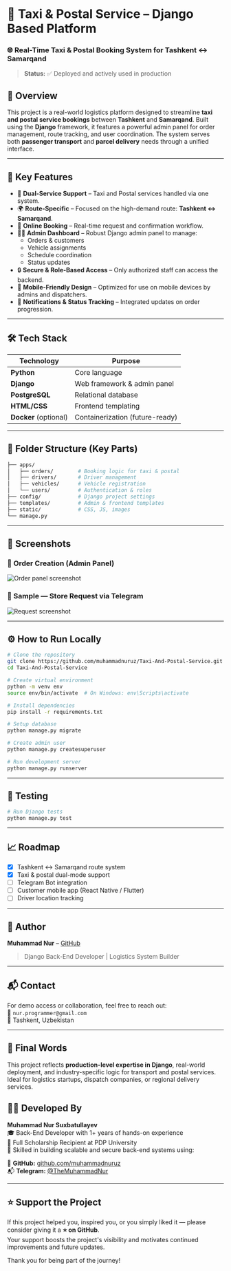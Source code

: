 # 🚖 Taxi & Postal Service – Django Based Platform

### 🌐 Real-Time Taxi & Postal Booking System for Tashkent ↔ Samarqand

> **Status:** ✅ Deployed and actively used in production

## 🧭 Overview

This project is a real-world logistics platform designed to streamline **taxi and postal service bookings** between **Tashkent** and **Samarqand**. Built using the **Django** framework, it features a powerful admin panel for order management, route tracking, and user coordination. The system serves both **passenger transport** and **parcel delivery** needs through a unified interface.

---

## 🚀 Key Features

- 🔄 **Dual-Service Support** – Taxi and Postal services handled via one system.
- 🌍 **Route-Specific** – Focused on the high-demand route: **Tashkent ↔ Samarqand**.
- 📅 **Online Booking** – Real-time request and confirmation workflow.
- 🧑‍💼 **Admin Dashboard** – Robust Django admin panel to manage:
  - Orders & customers
  - Vehicle assignments
  - Schedule coordination
  - Status updates
- 🔒 **Secure & Role-Based Access** – Only authorized staff can access the backend.
- 📱 **Mobile-Friendly Design** – Optimized for use on mobile devices by admins and dispatchers.
- 📨 **Notifications & Status Tracking** – Integrated updates on order progression.

---

## 🛠️ Tech Stack

| Technology     | Purpose                       |
|----------------|-------------------------------|
| **Python**     | Core language                 |
| **Django**     | Web framework & admin panel   |
| **PostgreSQL** | Relational database           |
| **HTML/CSS**   | Frontend templating           |
| **Docker** (optional) | Containerization (future-ready) |

---

## 📂 Folder Structure (Key Parts)

```bash
├── apps/
│   ├── orders/        # Booking logic for taxi & postal
│   ├── drivers/       # Driver management
│   ├── vehicles/      # Vehicle registration
│   └── users/         # Authentication & roles
├── config/            # Django project settings
├── templates/         # Admin & frontend templates
├── static/            # CSS, JS, images
└── manage.py
```

---

## 📸 Screenshots

### 🧾 Order Creation (Admin Panel)
![Order panel screenshot](https://github.com/user-attachments/assets/24ca8196-8b67-4b73-a97f-84acae7d4d3f)

### 🧾 Sample — Store Request via Telegram
![Request screenshot](https://github.com/user-attachments/assets/8975313d-e3da-4251-99a5-504388172fed)

---

## ⚙️ How to Run Locally

```bash
# Clone the repository
git clone https://github.com/muhammadnuruz/Taxi-And-Postal-Service.git
cd Taxi-And-Postal-Service

# Create virtual environment
python -m venv env
source env/bin/activate  # On Windows: env\Scripts\activate

# Install dependencies
pip install -r requirements.txt

# Setup database
python manage.py migrate

# Create admin user
python manage.py createsuperuser

# Run development server
python manage.py runserver
```

---

## 🧪 Testing

```bash
# Run Django tests
python manage.py test
```

---

## 📈 Roadmap

- [x] Tashkent ↔ Samarqand route system
- [x] Taxi & postal dual-mode support
- [ ] Telegram Bot integration
- [ ] Customer mobile app (React Native / Flutter)
- [ ] Driver location tracking

---

## 👤 Author

**Muhammad Nur** – [GitHub](https://github.com/muhammadnuruz)  
> Django Back-End Developer | Logistics System Builder

---

## 📬 Contact

For demo access or collaboration, feel free to reach out:  
📧 `nur.programmer@gmail.com`  
📍 Tashkent, Uzbekistan

---

## 🏁 Final Words

This project reflects **production-level expertise in Django**, real-world deployment, and industry-specific logic for transport and postal services.  
Ideal for logistics startups, dispatch companies, or regional delivery services.

## 👨‍💻 Developed By

**Muhammad Nur Suxbatullayev**  
🎓 Back-End Developer with 1+ years of hands-on experience  
🏫 Full Scholarship Recipient at PDP University  
🧠 Skilled in building scalable and secure back-end systems using:  

🔗 **GitHub:** [github.com/muhammadnuruz](https://github.com/muhammadnuruz)  
📬 **Telegram:** [@TheMuhammadNur](https://t.me/TheMuhammadNur)

---

## ⭐ Support the Project

If this project helped you, inspired you, or you simply liked it — please consider giving it a **⭐ on GitHub**.  
Your support boosts the project's visibility and motivates continued improvements and future updates.

Thank you for being part of the journey!
